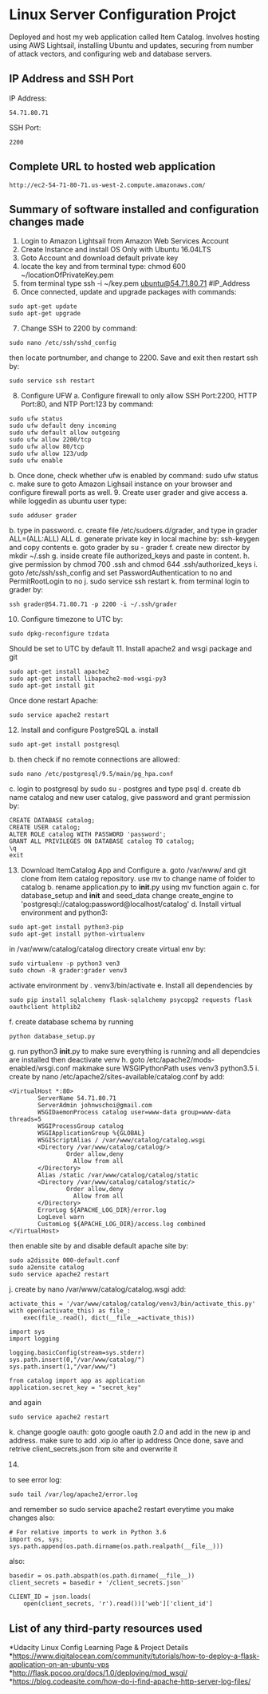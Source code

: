 # Linux Server Configuration Projct
Deployed and host my web application called Item Catalog. 
Involves hosting using AWS Lightsail, installing Ubuntu and updates, securing from number of attack vectors, and configuring web and database servers.

## IP Address and SSH Port

IP Address:
```
54.71.80.71
```

SSH Port:
```
2200
```

## Complete URL to hosted web application

```
http://ec2-54-71-80-71.us-west-2.compute.amazonaws.com/
```

## Summary of software installed and configuration changes made

1. Login to Amazon Lightsail from Amazon Web Services Account
2. Create Instance and install OS Only with Ubuntu 16.04LTS
3. Goto Account and download default private key 
4. locate the key and from terminal type: chmod 600 ~/locationOfPrivateKey.pem
5. from terminal type ssh -i ~/key.pem ubuntu@54.71.80.71 #IP_Address
6. Once connected, update and upgrade packages with commands:
```
sudo apt-get update
sudo apt-get upgrade
```
7. Change SSH to 2200 by command:
```
sudo nano /etc/ssh/sshd_config
```
then locate portnumber, and change to 2200. 
Save and exit then restart ssh by:
```
sudo service ssh restart
```
8. Configure UFW
a. Configure firewall to only allow SSH Port:2200, HTTP Port:80, and NTP Port:123 by command:
```
sudo ufw status
sudo ufw default deny incoming
sudo ufw default allow outgoing
sudo ufw allow 2200/tcp
sudo ufw allow 80/tcp
sudo ufw allow 123/udp
sudo ufw enable
```
b. Once done, check whether ufw is enabled by command: sudo ufw status 
c. make sure to goto Amazon Lighsail instance on your browser and configure firewall ports as well.
9. Create user grader and give access
a. while loggedin as ubuntu user type:
```
sudo adduser grader
```
b. type in password.
c. create file /etc/sudoers.d/grader, and type in grader ALL=(ALL:ALL) ALL
d. generate private key in local machine by: ssh-keygen and copy contents
e. goto grader by su - grader
f. create new director by mkdir ~/.ssh
g. inside create file authorized_keys and paste in content.
h. give permission by chmod 700 .ssh and chmod 644 .ssh/authorized_keys
i. goto /etc/ssh/ssh_config and set PasswordAuthentication to no and PermitRootLogin to no
j. sudo service ssh restart
k. from terminal login to grader by: 
```
ssh grader@54.71.80.71 -p 2200 -i ~/.ssh/grader
```
10. Configure timezone to UTC by: 
```
sudo dpkg-reconfigure tzdata
```
Should be set to UTC by default
11. Install apache2 and wsgi package and git
```
sudo apt-get install apache2
sudo apt-get install libapache2-mod-wsgi-py3
sudo apt-get install git
```
Once done restart Apache:
```
sudo service apache2 restart
```
12. Install and configure PostgreSQL
a. install
```
sudo apt-get install postgresql
```
b. then check if no remote connections are allowed:
```
sudo nano /etc/postgresql/9.5/main/pg_hpa.conf
```
c. login to postgresql by sudo su - postgres and type psql 
d. create db name catalog and new user catalog, give password and grant permission by:
```
CREATE DATABASE catalog;
CREATE USER catalog;
ALTER ROLE catalog WITH PASSWORD 'password';
GRANT ALL PRIVILEGES ON DATABASE catalog TO catalog;
\q
exit
```

13. Download ItemCatalog App and Configure
a. goto /var/www/ and git clone from item catalog repository. use mv to change name of folder to catalog
b. rename application.py to __init__.py using mv function again
c. for database_setup and __init__ and seed_data change create_engine to 'postgresql://catalog:password@localhost/catalog'
d. Install virtual environment and python3:
```
sudo apt-get install python3-pip
sudo apt-get install python-virtualenv
``` 
in /var/www/catalog/catalog directory create virtual env by:
```
sudo virtualenv -p python3 ven3
sudo chown -R grader:grader venv3
```
activate environment by . venv3/bin/activate
e. Install all dependencies by 
```
sudo pip install sqlalchemy flask-sqlalchemy psycopg2 requests flask oauthclient httplib2
```
f. create database schema by running 
```
python database_setup.py
```
g. run python3 __init__.py to make sure everything is running and all dependcies are installed then deactivate venv
h. goto /etc/apache2/mods-enabled/wsgi.conf makmake sure WSGIPythonPath uses venv3 python3.5
i. create by nano /etc/apache2/sites-available/catalog.conf by add:
```
<VirtualHost *:80>
        ServerName 54.71.80.71
        ServerAdmin johnwschoi@gmail.com
        WSGIDaemonProcess catalog user=www-data group=www-data threads=5
        WSGIProcessGroup catalog
        WSGIApplicationGroup %{GLOBAL}
        WSGIScriptAlias / /var/www/catalog/catalog.wsgi
        <Directory /var/www/catalog/catalog/>
                Order allow,deny
                  Allow from all
        </Directory>
        Alias /static /var/www/catalog/catalog/static
        <Directory /var/www/catalog/catalog/static/>
                Order allow,deny
                  Allow from all
        </Directory>
        ErrorLog ${APACHE_LOG_DIR}/error.log
        LogLevel warn
        CustomLog ${APACHE_LOG_DIR}/access.log combined
</VirtualHost>
```
then enable site by and disable default apache site by: 
```
sudo a2dissite 000-default.conf
sudo a2ensite catalog
sudo service apache2 restart
```
j. create by nano /var/www/catalog/catalog.wsgi add:
```
activate_this = '/var/www/catalog/catalog/venv3/bin/activate_this.py'
with open(activate_this) as file_:
    exec(file_.read(), dict(__file__=activate_this))

import sys
import logging

logging.basicConfig(stream=sys.stderr)
sys.path.insert(0,"/var/www/catalog/")
sys.path.insert(1,"/var/www/")

from catalog import app as application
application.secret_key = "secret_key"
```
and again
```
sudo service apache2 restart
```
k. change google oauth:
goto google oauth 2.0 and add in the new ip and address. 
make sure to add .xip.io after ip address
Once done, save and retrive client_secrets.json from site and overwrite it

14.
to see error log:
```
sudo tail /var/log/apache2/error.log
```
and remember so sudo service apache2 restart everytime you make changes
also: 
```
# For relative imports to work in Python 3.6
import os, sys; sys.path.append(os.path.dirname(os.path.realpath(__file__)))
```
also:
```
basedir = os.path.abspath(os.path.dirname(__file__))
client_secrets = basedir + '/client_secrets.json'

CLIENT_ID = json.loads(
    open(client_secrets, 'r').read())['web']['client_id']
```

## List of any third-party resources used
*Udacity Linux Config Learning Page & Project Details
*https://www.digitalocean.com/community/tutorials/how-to-deploy-a-flask-application-on-an-ubuntu-vps
*http://flask.pocoo.org/docs/1.0/deploying/mod_wsgi/
*https://blog.codeasite.com/how-do-i-find-apache-http-server-log-files/

